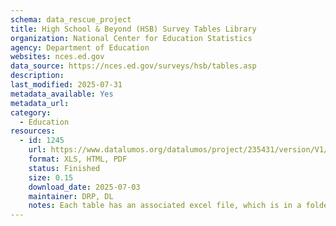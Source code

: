 ```yaml
---
schema: data_rescue_project 
title: High School & Beyond (HSB) Survey Tables Library
organization: National Center for Education Statistics
agency: Department of Education
websites: nces.ed.gov
data_source: https://nces.ed.gov/surveys/hsb/tables.asp
description: 
last_modified: 2025-07-31
metadata_available: Yes
metadata_url: 
category:
  - Education 
resources:
  - id: 1245
    url: https://www.datalumos.org/datalumos/project/235431/version/V1/view
    format: XLS, HTML, PDF
    status: Finished
    size: 0.15
    download_date: 2025-07-03
    maintainer: DRP, DL
    notes: Each table has an associated excel file, which is in a folder in the dataset (one folder per table).In the root folder, there is a catalog csv that provides a crosswalk between the folder names and file names and the original table titles.In addition to the tables, this project contains (1) codebooks for HS&B generated in NCES datalabs and found on the study website, (2) questionnaires for HS&B downloaded from the study website and (3) documentation related to HS&B found in the NCES resource library.
---
```

